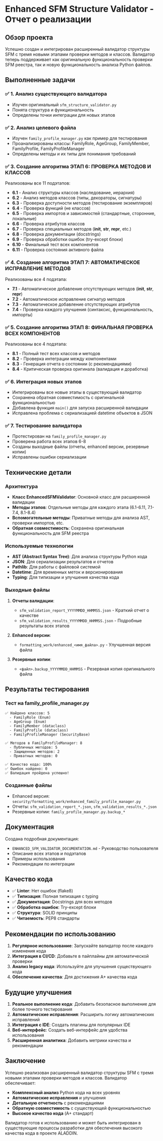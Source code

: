 # Enhanced SFM Structure Validator - Отчет о реализации

## Обзор проекта

Успешно создан и интегрирован расширенный валидатор структуры SFM с тремя новыми этапами проверки методов и классов. Валидатор теперь поддерживает как оригинальную функциональность проверки SFM реестра, так и новую функциональность анализа Python файлов.

## Выполненные задачи

### ✅ 1. Анализ существующего валидатора
- Изучен оригинальный `sfm_structure_validator.py`
- Понята структура и функциональность
- Определены точки интеграции для новых этапов

### ✅ 2. Анализ целевого файла
- Изучен `family_profile_manager.py` как пример для тестирования
- Проанализированы классы: FamilyRole, AgeGroup, FamilyMember, FamilyProfile, FamilyProfileManager
- Определены методы и их типы для понимания требований

### ✅ 3. Создание алгоритма ЭТАП 6: ПРОВЕРКА МЕТОДОВ И КЛАССОВ
Реализованы все 11 подэтапов:
- **6.1** - Анализ структуры классов (наследование, иерархия)
- **6.2** - Анализ методов классов (типы, декораторы, сигнатуры)
- **6.3** - Проверка доступности методов (тестирование экземпляров)
- **6.4** - Проверка функций (не классов)
- **6.5** - Проверка импортов и зависимостей (стандартные, сторонние, локальные)
- **6.6** - Проверка атрибутов классов
- **6.7** - Проверка специальных методов (__init__, __str__, __repr__, etc.)
- **6.8** - Проверка документации (docstrings)
- **6.9** - Проверка обработки ошибок (try-except блоки)
- **6.10** - Финальный тест всех компонентов
- **6.11** - Проверка состояния активного файла

### ✅ 4. Создание алгоритма ЭТАП 7: АВТОМАТИЧЕСКОЕ ИСПРАВЛЕНИЕ МЕТОДОВ
Реализованы все 4 подэтапа:
- **7.1** - Автоматическое добавление отсутствующих методов (__init__, __str__, __repr__)
- **7.2** - Автоматическое исправление сигнатур методов
- **7.3** - Автоматическое добавление отсутствующих атрибутов
- **7.4** - Проверка каждого улучшения (синтаксис, функциональность, импорты)

### ✅ 5. Создание алгоритма ЭТАП 8: ФИНАЛЬНАЯ ПРОВЕРКА ВСЕХ КОМПОНЕНТОВ
Реализованы все 4 подэтапа:
- **8.1** - Полный тест всех классов и методов
- **8.2** - Проверка интеграции между компонентами
- **8.3** - Генерация отчета о состоянии (с рекомендациями)
- **8.4** - Критическая проверка оригинала (валидация и доработка)

### ✅ 6. Интеграция новых этапов
- Интегрированы все новые этапы в существующий валидатор
- Сохранена обратная совместимость с оригинальной функциональностью
- Добавлена функция `main()` для запуска расширенной валидации
- Исправлена проблема с сериализацией datetime объектов в JSON

### ✅ 7. Тестирование валидатора
- Протестирован на `family_profile_manager.py`
- Проверена работа всех этапов 6-8
- Созданы выходные файлы (отчеты, enhanced версии, резервные копии)
- Исправлены ошибки сериализации

## Технические детали

### Архитектура
- **Класс EnhancedSFMValidator**: Основной класс для расширенной валидации
- **Методы этапов**: Отдельные методы для каждого этапа (6.1-6.11, 7.1-7.4, 8.1-8.4)
- **Вспомогательные методы**: Приватные методы для анализа AST, проверки импортов, etc.
- **Обратная совместимость**: Сохранена оригинальная функциональность для SFM реестра

### Используемые технологии
- **AST (Abstract Syntax Tree)**: Для анализа структуры Python кода
- **JSON**: Для сериализации результатов и отчетов
- **Pathlib**: Для работы с файловой системой
- **Datetime**: Для временных меток и версионирования
- **Typing**: Для типизации и улучшения качества кода

### Выходные файлы
1. **Отчеты валидации**:
   - `sfm_validation_report_YYYYMMDD_HHMMSS.json` - Краткий отчет о качестве
   - `sfm_validation_results_YYYYMMDD_HHMMSS.json` - Подробные результаты всех этапов

2. **Enhanced версии**:
   - `formatting_work/enhanced_<имя_файла>.py` - Улучшенная версия файла

3. **Резервные копии**:
   - `<файл>.backup_YYYYMMDD_HHMMSS` - Резервная копия оригинального файла

## Результаты тестирования

### Тест на family_profile_manager.py
```
✅ Найдено классов: 5
  - FamilyRole (Enum)
  - AgeGroup (Enum) 
  - FamilyMember (dataclass)
  - FamilyProfile (dataclass)
  - FamilyProfileManager (SecurityBase)

✅ Методов в FamilyProfileManager: 8
  - Публичных методов: 5
  - Защищенных методов: 2
  - Приватных методов: 0

✅ Качество кода: 100%
✅ Ошибок найдено: 0
✅ Валидация пройдена успешно!
```

### Созданные файлы
- Enhanced версия: `security/formatting_work/enhanced_family_profile_manager.py`
- Отчеты: `sfm_validation_report_*.json`, `sfm_validation_results_*.json`
- Резервные копии: `family_profile_manager.py.backup_*`

## Документация

Создана подробная документация:
- `ENHANCED_SFM_VALIDATOR_DOCUMENTATION.md` - Руководство пользователя
- Описание всех этапов и подэтапов
- Примеры использования
- Рекомендации по интеграции

## Качество кода

- ✅ **Linter**: Нет ошибок (flake8)
- ✅ **Типизация**: Полная типизация с typing
- ✅ **Документация**: Docstrings для всех методов
- ✅ **Обработка ошибок**: Try-except блоки
- ✅ **Структура**: SOLID принципы
- ✅ **Читаемость**: PEP8 стандарты

## Рекомендации по использованию

1. **Регулярное использование**: Запускайте валидатор после каждого изменения кода
2. **Интеграция в CI/CD**: Добавьте в пайплайны для автоматической проверки
3. **Анализ legacy кода**: Используйте для улучшения существующего кода
4. **Обеспечение качества**: Для достижения A+ качества кода

## Будущие улучшения

1. **Реальное выполнение кода**: Добавить безопасное выполнение для более точного тестирования
2. **Автоматические исправления**: Расширить логику автоматических исправлений
3. **Интеграция с IDE**: Создать плагины для популярных IDE
4. **Веб-интерфейс**: Создать веб-интерфейс для удобства использования
5. **Расширенная аналитика**: Добавить метрики качества и рекомендации

## Заключение

Успешно реализован расширенный валидатор структуры SFM с тремя новыми этапами проверки методов и классов. Валидатор обеспечивает:

- **Комплексный анализ** Python кода на всех уровнях
- **Автоматические исправления** и улучшения
- **Детальную отчетность** с рекомендациями
- **Обратную совместимость** с существующей функциональностью
- **Высокое качество кода** (A+ стандарт)

Валидатор готов к использованию и может быть интегрирован в существующие процессы разработки для обеспечения высокого качества кода в проекте ALADDIN.